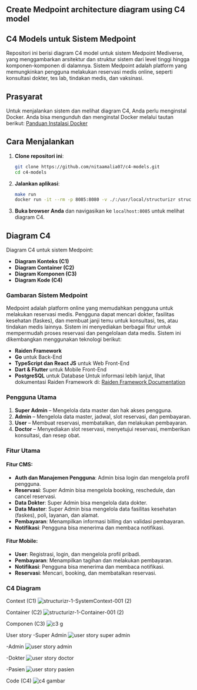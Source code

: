## Create Medpoint architecture diagram using C4 model

## C4 Models untuk Sistem Medpoint
Repositori ini berisi diagram C4 model untuk sistem Medpoint Mediverse, yang menggambarkan arsitektur dan struktur sistem dari level tinggi hingga komponen-komponen di dalamnya. Sistem Medpoint adalah platform yang memungkinkan pengguna melakukan reservasi medis online, seperti konsultasi dokter, tes lab, tindakan medis, dan vaksinasi.

## Prasyarat
Untuk menjalankan sistem dan melihat diagram C4, Anda perlu menginstal Docker. Anda bisa mengunduh dan menginstal Docker melalui tautan berikut:
[Panduan Instalasi Docker](https://www.docker.com)

## Cara Menjalankan
1. **Clone repositori ini**:
   ```bash
   git clone https://github.com/nitaamalia07/c4-models.git
   cd c4-models
   ```
2. **Jalankan aplikasi**:
   ```bash
   make run
   docker run -it --rm -p 8085:8080 -v ./:/usr/local/structurizr structurizr/lite
   ```
3. **Buka browser Anda** dan navigasikan ke `localhost:8085` untuk melihat diagram C4.

## Diagram C4
Diagram C4 untuk sistem Medpoint:
- **Diagram Konteks (C1)**
- **Diagram Container (C2)**
- **Diagram Komponen (C3)**
- **Diagram Kode (C4)**

### Gambaran Sistem Medpoint
Medpoint adalah platform online yang memudahkan pengguna untuk melakukan reservasi medis. Pengguna dapat mencari dokter, fasilitas kesehatan (faskes), dan membuat janji temu untuk konsultasi, tes, atau tindakan medis lainnya. Sistem ini menyediakan berbagai fitur untuk mempermudah proses reservasi dan pengelolaan data medis.
Sistem ini dikembangkan menggunakan teknologi berikut:
- **Raiden Framework**
- **Go** untuk Back-End
- **TypeScript dan React JS** untuk Web Front-End
- **Dart & Flutter** untuk Mobile Front-End
- **PostgreSQL** untuk Database
Untuk informasi lebih lanjut, lihat dokumentasi Raiden Framework di: [Raiden Framework Documentation](https://raiden.sev-2.com/)

### Pengguna Utama
1. **Super Admin** – Mengelola data master dan hak akses pengguna.
2. **Admin** – Mengelola data master, jadwal, slot reservasi, dan pembayaran.
3. **User** – Membuat reservasi, membatalkan, dan melakukan pembayaran.
4. **Doctor** – Menyediakan slot reservasi, menyetujui reservasi, memberikan konsultasi, dan resep obat.

### Fitur Utama
#### Fitur CMS:
- **Auth dan Manajemen Pengguna**: Admin bisa login dan mengelola profil pengguna.
- **Reservasi**: Super Admin bisa mengelola booking, reschedule, dan cancel reservasi.
- **Data Dokter**: Super Admin bisa mengelola data dokter.
- **Data Master**: Super Admin bisa mengelola data fasilitas kesehatan (faskes), poli, layanan, dan alamat.
- **Pembayaran**: Menampilkan informasi billing dan validasi pembayaran.
- **Notifikasi**: Pengguna bisa menerima dan membaca notifikasi.
#### Fitur Mobile:
- **User**: Registrasi, login, dan mengelola profil pribadi.
- **Pembayaran**: Menampilkan tagihan dan melakukan pembayaran.
- **Notifikasi**: Pengguna bisa menerima dan membaca notifikasi.
- **Reservasi**: Mencari, booking, dan membatalkan reservasi.
  
### C4 Diagram
Context (C1)
![structurizr-1-SystemContext-001 (2)](https://github.com/user-attachments/assets/63979ef9-aa3e-48b6-861b-30c5e5b37afb)

Container (C2)
![structurizr-1-Container-001 (2)](https://github.com/user-attachments/assets/dfde0f22-7997-4bea-8892-914599aaaaba)

Componen (C3)
![c3 g](https://github.com/user-attachments/assets/0d26a9b7-adc9-471a-ae98-4d7ed12a43a2)

User story
-Super Admin
![user story super admin](https://github.com/user-attachments/assets/d3a3911f-9a65-43e9-b540-0f28d27c2317)

-Admin
![user story admin](https://github.com/user-attachments/assets/ce4ebaea-3ae1-429b-809f-5d18d8a6029c)

-Dokter
![user story doctor](https://github.com/user-attachments/assets/b74b61e2-e316-4c10-ac36-8033cc193fe1)

-Pasien
![user story pasien](https://github.com/user-attachments/assets/ca7028f8-a002-4470-80b9-73a390ff946e)

Code (C4)
![c4 gambar](https://github.com/user-attachments/assets/59250097-7bce-4da8-be63-29ecb09196db)

